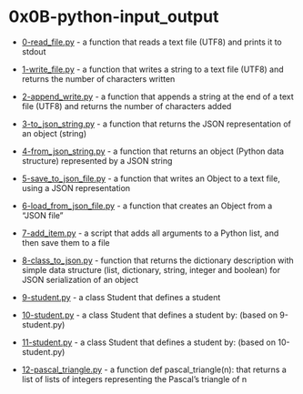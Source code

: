 # 0x0B-python-input_output

- [0-read_file.py](./0-read_file.py) - a function that reads a text file (UTF8) and prints it to stdout

- [1-write_file.py](./1-write_file.py) - a function that writes a string to a text file (UTF8) and returns the number of characters written

- [2-append_write.py](./2-append_write.py) - a  function that appends a string at the end of a text file (UTF8) and returns the number of characters added

- [3-to_json_string.py](./3-to_json_string.py) -  a function that returns the JSON representation of an object (string)

- [4-from_json_string.py](./4-from_json_string.py) - a function that returns an object (Python data structure) represented by a JSON string

- [5-save_to_json_file.py](./5-save_to_json_file.py) - a function that writes an Object to a text file, using a JSON representation

- [6-load_from_json_file.py](./6-load_from_json_file.py) - a function that creates an Object from a “JSON file”

- [7-add_item.py](./7-add_item.py) -  a script that adds all arguments to a Python list, and then save them to a file

- [8-class_to_json.py](./8-class_to_json.py) -  function that returns the dictionary description with simple data structure (list, dictionary, string, integer and boolean) for JSON serialization of an object

- [9-student.py](./9-student.py) - a class Student that defines a student

- [10-student.py](./10-student.py) - a class Student that defines a student by: (based on 9-student.py)

- [11-student.py](./11-student.py) -  a class Student that defines a student by: (based on 10-student.py)

- [12-pascal_triangle.py](./12-pascal_triangle.py) - a function def pascal_triangle(n): that returns a list of lists of integers representing the Pascal’s triangle of n
